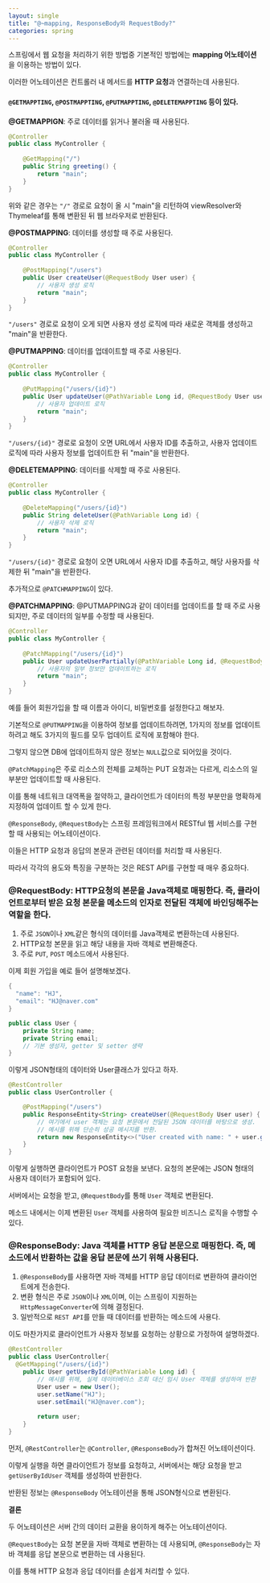 ```yaml
---
layout: single
title: "@~mapping, ResponseBody와 RequestBody?"
categories: spring
---
```


스프링에서 웹 요청을 처리하기 위한 방법중 기본적인 방법에는 **mapping 어노테이션**을 이용하는 방법이 있다. 

이러한 어노테이션은 컨트롤러 내 메서드를 **HTTP 요청**과 연결하는데 사용된다.

#### `@GETMAPPTING`, `@POSTMAPPTING`, `@PUTMAPPTING`, `@DELETEMAPPTING` 등이 있다.

**@GETMAPPIGN**: 주로 데이터를 읽거나 불러올 때 사용된다.

```java
@Controller
public class MyController {
    
    @GetMapping("/")
    public String greeting() {
        return "main";
    }
}
```

위와 같은 경우는 `"/"` 경로로 요청이 올 시 "main"을 리턴하여 viewResolver와 Thymeleaf를 통해 변환된 뒤 웹 브라우저로 반환된다.

**@POSTMAPPING**: 데이터를 생성할 때 주로 사용된다.

```java
@Controller
public class MyController {
    
    @PostMapping("/users")
    public User createUser(@RequestBody User user) {
        // 사용자 생성 로직
        return "main";
    }
}
```

`"/users"` 경로로 요청이 오게 되면 사용자 생성 로직에 따라 새로운 객체를 생성하고 "main"을 반환한다.

**@PUTMAPPING**: 데이터를 업데이트할 때 주로 사용된다.

```java
@Controller
public class MyController {
    
    @PutMapping("/users/{id}")
    public User updateUser(@PathVariable Long id, @RequestBody User user) {
        // 사용자 업데이트 로직
        return "main";
    }
}
```

`"/users/{id}"` 경로로 요청이 오면 URL에서 사용자 ID를 추출하고, 사용자 업데이트 로직에 따라 사용자 정보를 업데이트한 뒤 "main"을 반환한다.

**@DELETEMAPPING**: 데이터를 삭제할 때 주로 사용된다.

```java
@Controller
public class MyController {
    
    @DeleteMapping("/users/{id}")
    public String deleteUser(@PathVariable Long id) {
        // 사용자 삭제 로직
        return "main";
    }
}
```

`"/users/{id}"` 경로로 요청이 오면 URL에서 사용자 ID를 추출하고, 해당 사용자를 삭제한 뒤 "main"을 반환한다.

추가적으로 `@PATCHMAPPING`이 있다.

**@PATCHMAPPING**: @PUTMAPPING과 같이 데이터를 업데이트를 할 때 주로 사용되지만, 주로 데이터의 일부를 수정할 때 사용된다.

```java
@Controller
public class MyController {
    
    @PatchMapping("/users/{id}")
    public User updateUserPartially(@PathVariable Long id, @RequestBody Map<String, Object> updates) {
        // 사용자의 일부 정보만 업데이트하는 로직
        return "main";
    }
}
```

예를 들어 회원가입을 할 때 이름과 아이디, 비밀번호를 설정한다고 해보자. 

기본적으로 `@PUTMAPPING`을 이용하여 정보를 업데이트하려면, 1가지의 정보를 업데이트하려고 해도 3가지의 필드를 모두 업데이트 로직에 포함해야 한다. 

그렇지 않으면 DB에 업데이트하지 않은 정보는 `NULL`값으로 되어있을 것이다.

`@PatchMapping`은 주로 리소스의 전체를 교체하는 PUT 요청과는 다르게, 리소스의 일부분만 업데이트할 때 사용된다. 

이를 통해 네트워크 대역폭을 절약하고, 클라이언트가 데이터의 특정 부분만을 명확하게 지정하여 업데이트 할 수 있게 한다.

`@ResponseBody`, `@RequestBody`는 스프링 프레임워크에서 RESTful 웹 서비스를 구현할 때 사용되는 어노테이션이다. 

이들은 HTTP 요청과 응답의 본문과 관련된 데이터를 처리할 때 사용된다. 

따라서 각각의 용도와 특징을 구분하는 것은 REST API를 구현할 때 매우 중요하다.

### **@RequestBody**: HTTP요청의 본문을 Java객체로 매핑한다. 즉, 클라이언트로부터 받은 요청 본문을 메소드의 인자로 전달된 객체에 바인딩해주는 역할을 한다.

1. 주로 `JSON`이나 `XML`같은 형식의 데이터를 Java객체로 변환하는데 사용된다.
2. HTTP요청 본문을 읽고 해당 내용을 자바 객체로 변환해준다.
3. 주로 `PUT`, `POST` 메소드에서 사용된다.

이제 회원 가입을 예로 들어 설명해보겠다.

```java
{
  "name": "HJ",
  "email": "HJ@naver.com"
}
```

```java
public class User {
    private String name;
    private String email;
    // 기본 생성자, getter 및 setter 생략
}
```

이렇게 JSON형태의 데이터와 User클래스가 있다고 하자.

```java
@RestController
public class UserController {

    @PostMapping("/users")
    public ResponseEntity<String> createUser(@RequestBody User user) {
        // 여기에서 user 객체는 요청 본문에서 전달된 JSON 데이터를 바탕으로 생성.
        // 예시를 위해 단순히 성공 메시지를 반환.
        return new ResponseEntity<>("User created with name: " + user.getName() + " and email: " + user.getEmail(), HttpStatus.CREATED);
    }
}
```

이렇게 실행하면 클라이언트가 POST 요청을 보낸다. 요청의 본문에는 JSON 형태의 사용자 데이터가 포함되어 있다.

서버에서는 요청을 받고, `@RequestBody`를 통해 `User` 객체로 변환된다.

메소드 내에서는 이제 변환된 `User` 객체를 사용하여 필요한 비즈니스 로직을 수행할 수 있다.

### **@ResponseBody**: Java 객체를 HTTP 응답 본문으로 매핑한다. 즉, 메소드에서 반환하는 값을 응답 본문에 쓰기 위해 사용된다.

1. `@ResponseBody`를 사용하면 자바 객체를 HTTP 응답 데이터로 변환하여 클라이언트에게 전송한다.
2. 변환 형식은 주로 `JSON`이나 `XML`이며, 이는 스프링이 지원하는 `HttpMessageConverter`에 의해 결정된다.
3. 일반적으로 `REST API`를 만들 때 데이터를 반환하는 메소드에 사용다.

이도 마찬가지로 클라이언트가 사용자 정보를 요청하는 상황으로 가정하여 설명하겠다.

```java
@RestController
public class UserController{
  @GetMapping("/users/{id}")
    public User getUserById(@PathVariable Long id) {
        // 예시를 위해, 실제 데이터베이스 조회 대신 임시 User 객체를 생성하여 반환
        User user = new User();
        user.setName("HJ");
        user.setEmail("HJ@naver.com");
        
        return user;
    }
}
```

먼저, `@RestController`는 `@Controller`, `@ResponseBody`가 합쳐진 어노테이션이다.

이렇게 실행을 하면 클라이언트가 정보를 요청하고, 서버에서는 해당 요청을 받고 `getUserByIdUser` 객체를 생성하여 반환한다.

반환된 정보는 `@ResponseBody` 어노테이션을 통해 JSON형식으로 변환된다.

**결론**

두 어노테이션은 서버 간의 데이터 교환을 용이하게 해주는 어노테이션이다. 

`@RequestBody`는 요청 본문을 자바 객체로 변환하는 데 사용되며, `@ResponseBody`는 자바 객체를 응답 본문으로 변환하는 데 사용된다. 

이를 통해 HTTP 요청과 응답 데이터를 손쉽게 처리할 수 있다.
